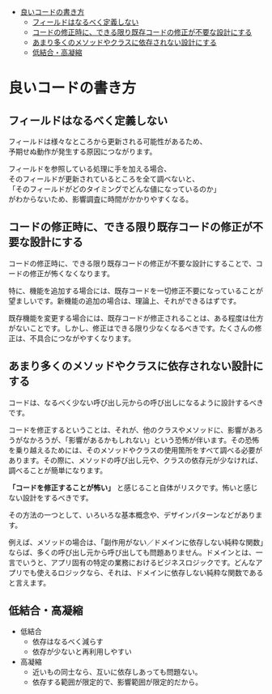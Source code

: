 - [良いコードの書き方](#良いコードの書き方)
  - [フィールドはなるべく定義しない](#フィールドはなるべく定義しない)
  - [コードの修正時に、できる限り既存コードの修正が不要な設計にする](#コードの修正時にできる限り既存コードの修正が不要な設計にする)
  - [あまり多くのメソッドやクラスに依存されない設計にする](#あまり多くのメソッドやクラスに依存されない設計にする)
  - [低結合・高凝縮](#低結合高凝縮)


# 良いコードの書き方

## フィールドはなるべく定義しない

フィールドは様々なところから更新される可能性があるため、  
予期せぬ動作が発生する原因につながります。

フィールドを参照している処理に手を加える場合、  
そのフィールドが更新されているところを全て調べないと、  
「そのフィールドがどのタイミングでどんな値になっているのか」  
がわからないため、影響調査に時間がかかりやすくなる。


## コードの修正時に、できる限り既存コードの修正が不要な設計にする

コードの修正時に、できる限り既存コードの修正が不要な設計にすることで、コードの修正が怖くなくなります。

特に、機能を追加する場合には、既存コードを一切修正不要になっていることが望ましいです。新機能の追加の場合は、理論上、それができるはずです。

既存機能を変更する場合には、既存コードが修正されることは、ある程度は仕方がないことです。しかし、修正はできる限り少なくなるべきです。たくさんの修正は、不具合につながやすくなります。


## あまり多くのメソッドやクラスに依存されない設計にする

コードは、なるべく少ない呼び出し元からの呼び出しになるように設計するべきです。

コードを修正するということは、それが、他のクラスやメソッドに、影響があろうがなかろうが、「影響があるかもしれない」という恐怖が伴います。その恐怖を乗り越えるためには、そのメソッドやクラスの使用箇所をすべて調べる必要があります。その際に、メソッドの呼び出し元や、クラスの依存元が少なければ、調べることが簡単になります。

**「コードを修正することが怖い」** と感じること自体がリスクです。怖いと感じない設計をするべきです。

その方法の一つとして、いろいろな基本概念や、デザインパターンなどがあります。

例えば、メソッドの場合は、「副作用がない／ドメインに依存しない純粋な関数」ならば、多くの呼び出し元から呼び出しても問題ありません。ドメインとは、一言でいうと、アプリ固有の特定の業務におけるビジネスロジックです。どんなアプリでも使えるロジックなら、それは、ドメインに依存しない純粋な関数であると言えます。


## 低結合・高凝縮

- 低結合
  - 依存はなるべく減らす
  - 依存が少ないと再利用しやすい
- 高凝縮
  - 近いもの同士なら、互いに依存しあっても問題ない。
  - 依存する範囲が限定的で、影響範囲が限定的だから。

